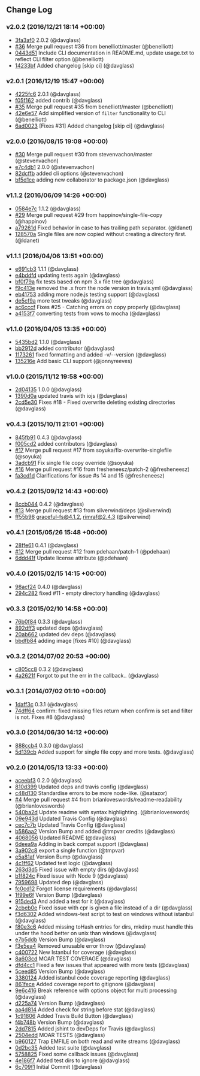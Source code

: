 ## Change Log

### v2.0.2 (2016/12/21 18:14 +00:00)
- [3fa3af0](https://github.com/davglass/cpr/commit/3fa3af02572fe5a42fdf35ed879e3040fd209409) 2.0.2 (@davglass)
- [#36](https://github.com/davglass/cpr/pull/36) Merge pull request #36 from benelliott/master (@benelliott)
- [0443d51](https://github.com/davglass/cpr/commit/0443d511e92ee19a7d389e19d8f684f0ccb60c32) Include CLI documentation in README.md, update usage.txt to reflect CLI filter option (@benelliott)
- [14233bf](https://github.com/davglass/cpr/commit/14233bf74563aa90f7c1b5fe8094717aededaf72) Added changelog [skip ci] (@davglass)

### v2.0.1 (2016/12/19 15:47 +00:00)
- [4225fc6](https://github.com/davglass/cpr/commit/4225fc6ce0a62b8301ee881b9b2ff677246e8096) 2.0.1 (@davglass)
- [f05f162](https://github.com/davglass/cpr/commit/f05f16298eb7467eb3b741c1f62af95e3519f779) added contrib (@davglass)
- [#35](https://github.com/davglass/cpr/pull/35) Merge pull request #35 from benelliott/master (@benelliott)
- [42e6e57](https://github.com/davglass/cpr/commit/42e6e573ebecbb950dd033ad96c7790d6a798962) Add simplified version of `filter` functionality to CLI (@benelliott)
- [6ad0023](https://github.com/davglass/cpr/commit/6ad00236c6c5a888ea012c825d1422afa39e51fd) [Fixes #31] Added changelog [skip ci] (@davglass)

### v2.0.0 (2016/08/15 19:08 +00:00)
- [#30](https://github.com/davglass/cpr/pull/30) Merge pull request #30 from stevenvachon/master (@stevenvachon)
- [e7c4db1](https://github.com/davglass/cpr/commit/e7c4db18e36a10abb00d7eacdff08bced8fa9312) 2.0.0 (@stevenvachon)
- [82dcffb](https://github.com/davglass/cpr/commit/82dcffb40a5841c663a5e66e76876470ae8a3518) added cli options (@stevenvachon)
- [bf5d1ce](https://github.com/davglass/cpr/commit/bf5d1cec0a12c2a1841de58d501d29bcb45fbd58) adding new collaborator to package.json (@davglass)

### v1.1.2 (2016/06/09 14:26 +00:00)
- [0584e7c](https://github.com/davglass/cpr/commit/0584e7cf7135d13b79a1fbb8ccd9c68ef4614262) 1.1.2 (@davglass)
- [#29](https://github.com/davglass/cpr/pull/29) Merge pull request #29 from happinov/single-file-copy (@happinov)
- [a79261d](https://github.com/davglass/cpr/commit/a79261d39d1e832d76aa9f7d4e00b372b02f6314) Fixed behavior in case to has trailing path separator. (@ldanet)
- [128570a](https://github.com/davglass/cpr/commit/128570adfe3e3d2efd1de1b58147c4fb71bc32a3) Single files are now copied without creating a directory first. (@ldanet)

### v1.1.1 (2016/04/06 13:51 +00:00)
- [e691cb3](https://github.com/davglass/cpr/commit/e691cb365ca7db3113a5ef3487ad12df1a4088ea) 1.1.1 (@davglass)
- [e4bddfd](https://github.com/davglass/cpr/commit/e4bddfdad43d1d89ab4b7adbb43916411ef07c91) updating tests again (@davglass)
- [bf0f79a](https://github.com/davglass/cpr/commit/bf0f79a8c80f67c071107e09dbddaaa83c5221ab) fix tests based on npm 3.x file tree (@davglass)
- [f9c413e](https://github.com/davglass/cpr/commit/f9c413e8fc8b96847cb711871a56b6559bbb3c83) removed the .x from the node version in travis.yml (@davglass)
- [eb41753](https://github.com/davglass/cpr/commit/eb41753dddd00c7d6abe86096c72e11ae37b39f4) adding more node.js testing support (@davglass)
- [de5cf9a](https://github.com/davglass/cpr/commit/de5cf9ae7df184f0180b2d8a5ab8f090c14fcfa3) more test tweaks (@davglass)
- [ac6cccf](https://github.com/davglass/cpr/commit/ac6cccf1ab6e8033baa8ab4f4764d430c9b9e0f3) Fixes #25 - Catching errors on copy properly (@davglass)
- [a4153f7](https://github.com/davglass/cpr/commit/a4153f70587e8c8de9afb7cf1a34ccddf9ce512b) converting tests from vows to mocha (@davglass)

### v1.1.0 (2016/04/05 13:35 +00:00)
- [5435bd2](https://github.com/davglass/cpr/commit/5435bd23be4c4d793de6c1d8077af9215b3f8edd) 1.1.0 (@davglass)
- [bb2912d](https://github.com/davglass/cpr/commit/bb2912d7f500088b00c74bd83acab32430ca67cb) added contributor (@davglass)
- [1173261](https://github.com/davglass/cpr/commit/1173261f75537853f7ee0e982a2d8c52d3e82cae) fixed formatting and added -v/--version (@davglass)
- [135216e](https://github.com/davglass/cpr/commit/135216e0232496bde32eb8a564ed4cd86f3346f0) Add basic CLI support (@jonnyreeves)

### v1.0.0 (2015/11/12 19:58 +00:00)
- [2d04135](https://github.com/davglass/cpr/commit/2d0413543ffe38001526feacf07eea9ffdea20fd) 1.0.0 (@davglass)
- [1390d0a](https://github.com/davglass/cpr/commit/1390d0abf81fbe10a36112e2d03dc0fee3af6c96) updated travis with iojs (@davglass)
- [2cd5e30](https://github.com/davglass/cpr/commit/2cd5e30a9d3341a70074bc6d996d8e8d527fdf5b) Fixes #18 - Fixed overwrite deleting existing directories (@davglass)

### v0.4.3 (2015/10/11 21:01 +00:00)
- [845fb91](https://github.com/davglass/cpr/commit/845fb91422335679379878ebdb8a228bf5abda9f) 0.4.3 (@davglass)
- [f005cd2](https://github.com/davglass/cpr/commit/f005cd246c06b54cb8776f1f543a4342dfb6c13f) added contributors (@davglass)
- [#17](https://github.com/davglass/cpr/pull/17) Merge pull request #17 from soyuka/fix-overwrite-singlefile (@soyuka)
- [3adcb91](https://github.com/davglass/cpr/commit/3adcb911846c85257ae846037507b786d801fc82) Fix single file copy override (@soyuka)
- [#16](https://github.com/davglass/cpr/pull/16) Merge pull request #16 from fresheneesz/patch-2 (@fresheneesz)
- [fa3cd1d](https://github.com/davglass/cpr/commit/fa3cd1d3e522fc2fac64053f7fffe95bb52de46c) Clarifications for issue #s 14 and 15 (@fresheneesz)

### v0.4.2 (2015/09/12 14:43 +00:00)
- [8ccb044](https://github.com/davglass/cpr/commit/8ccb044a8c439af86d3065d6ca1cc1086d95fac2) 0.4.2 (@davglass)
- [#13](https://github.com/davglass/cpr/pull/13) Merge pull request #13 from silverwind/deps (@silverwind)
- [ff55b98](https://github.com/davglass/cpr/commit/ff55b98878d3a5ced88678dc3bb6a936b885e883) graceful-fs@4.1.2, rimraf@2.4.3 (@silverwind)

### v0.4.1 (2015/05/26 15:48 +00:00)
- [28ffe61](https://github.com/davglass/cpr/commit/28ffe618ddd8e55a9bcae05613eb232f02286962) 0.4.1 (@davglass)
- [#12](https://github.com/davglass/cpr/pull/12) Merge pull request #12 from pdehaan/patch-1 (@pdehaan)
- [6ddd41f](https://github.com/davglass/cpr/commit/6ddd41f2a7ed4df1b91c1be99601f40870874081) Update license attribute (@pdehaan)

### v0.4.0 (2015/02/15 14:15 +00:00)
- [98acf24](https://github.com/davglass/cpr/commit/98acf2409cb49aaefefc71378f195d596b18bc89) 0.4.0 (@davglass)
- [294c282](https://github.com/davglass/cpr/commit/294c282d68518c51df8286ae1a48240295b0d4fc) fixed #11 - empty directory handling (@davglass)

### v0.3.3 (2015/02/10 14:58 +00:00)
- [76b0f84](https://github.com/davglass/cpr/commit/76b0f840419e19bf829fb55ca91a0103a26175a8) 0.3.3 (@davglass)
- [892dff3](https://github.com/davglass/cpr/commit/892dff31dfaaaccb824971e8921d00ce7df411cc) updated deps (@davglass)
- [20ab662](https://github.com/davglass/cpr/commit/20ab662ceb101dd0d0e615eb0993a4a6e7c744b1) updated dev deps (@davglass)
- [bbdfb84](https://github.com/davglass/cpr/commit/bbdfb842425e6bbbff86517c3e7bc4fd332aed47) adding image [fixes #10] (@davglass)

### v0.3.2 (2014/07/02 20:53 +00:00)
- [c805cc8](https://github.com/davglass/cpr/commit/c805cc83cedf0d451d16b7bf4129297c0c77753d) 0.3.2 (@davglass)
- [4a2621f](https://github.com/davglass/cpr/commit/4a2621f6d8faffb5c3b9225dc869e34c5b15c93b) Forgot to put the err in the callback.. (@davglass)

### v0.3.1 (2014/07/02 01:10 +00:00)
- [1daff3c](https://github.com/davglass/cpr/commit/1daff3c92a14bc394d444bf0f601fa5b6aa290cf) 0.3.1 (@davglass)
- [74dff64](https://github.com/davglass/cpr/commit/74dff64823ea7f3bebc5dd598750446acced3394) confirm: fixed missing files return when confirm is set and filter is not. Fixes #8 (@davglass)

### v0.3.0 (2014/06/30 14:12 +00:00)
- [888ccb4](https://github.com/davglass/cpr/commit/888ccb448445c8113c8c27c1d32908014fa95505) 0.3.0 (@davglass)
- [5d139cb](https://github.com/davglass/cpr/commit/5d139cb08fddc15228ac71cc371724148a699edc) Added support for single file copy and more tests. (@davglass)

### v0.2.0 (2014/05/13 13:33 +00:00)
- [aceebf3](https://github.com/davglass/cpr/commit/aceebf3cabed52f84046471aefb31a83395048e0) 0.2.0 (@davglass)
- [810d399](https://github.com/davglass/cpr/commit/810d3997e5c96abdcd4454b41c266684d094ead9) Updated deps and travis config (@davglass)
- [c48d130](https://github.com/davglass/cpr/commit/c48d130952ee12c633cd11e186c55c960ac85980) Standardise errors to be more node-like. (@satazor)
- [#4](https://github.com/davglass/cpr/pull/4) Merge pull request #4 from brianloveswords/readme-readability (@brianloveswords)
- [540ba2d](https://github.com/davglass/cpr/commit/540ba2dd09b2aed59833ced567bb8ec47068a48b) Update readme with syntax highlighting. (@brianloveswords)
- [09e943d](https://github.com/davglass/cpr/commit/09e943d24205f857f5d1c705f7e7b4287509c81f) Updated Travis Config (@davglass)
- [cec7c7b](https://github.com/davglass/cpr/commit/cec7c7b89421acff331c0ab3029788a2ec114683) Updated Travis Config (@davglass)
- [b586aa2](https://github.com/davglass/cpr/commit/b586aa2bf2b5e1b99c7ca7882009b82a3031bbb1) Version Bump and added @tmpvar credits (@davglass)
- [4068056](https://github.com/davglass/cpr/commit/4068056a860e25fc9cccf5543f9e54b78977529e) Updated README (@davglass)
- [6deea9a](https://github.com/davglass/cpr/commit/6deea9a0551dd2048166561c8ee27056cb4ed8a7) Adding in back compat support (@davglass)
- [3a902c8](https://github.com/davglass/cpr/commit/3a902c80b90d5128dcdead64e83f9bee52f4663f) export a single function (@tmpvar)
- [e5a81af](https://github.com/davglass/cpr/commit/e5a81afbd2f6891a9479a9f2d781f5f758adc644) Version Bump (@davglass)
- [4c1ff62](https://github.com/davglass/cpr/commit/4c1ff62c3e3ec451b38a5749e690ecc70e0d34df) Updated test logic (@davglass)
- [263d3d5](https://github.com/davglass/cpr/commit/263d3d51f4edabb0180caba8aae167b6cd706194) Fixed issue with empty dirs (@davglass)
- [b1f824c](https://github.com/davglass/cpr/commit/b1f824c010b6331e3fac5da6f52579630aa6bc4d) Fixed issue with Node 9 (@davglass)
- [7959698](https://github.com/davglass/cpr/commit/79596981b33680f53bcd2a6259df8fc3ff680402) Updated dep (@davglass)
- [fc0cd12](https://github.com/davglass/cpr/commit/fc0cd1226fa92149d6a1519ffa1131256cb7eb61) Forgot license requirements (@davglass)
- [1f99e6f](https://github.com/davglass/cpr/commit/1f99e6fb5785a7d6247ceffcac8ffb56c14221b6) Version Bump (@davglass)
- [915ded3](https://github.com/davglass/cpr/commit/915ded3abcd1b35c0edf0840a963cfac15199feb) And added a test for it (@davglass)
- [2cbeb0e](https://github.com/davglass/cpr/commit/2cbeb0e622003520008da2acb9f78f5c37fd8615) Fixed issue with cpr is given a file instead of a dir (@davglass)
- [f3d6302](https://github.com/davglass/cpr/commit/f3d63023ebcd8f6a72839644fcb4a6d25f1f71a9) Added windows-test script to test on windows without istanbul (@davglass)
- [f80e3c6](https://github.com/davglass/cpr/commit/f80e3c6d8b8889bc6ea4dd84d52d39325417c3cf) Added missing toHash entries for dirs, mkdirp must handle this under the hood better on unix than windows (@davglass)
- [e7b5ddb](https://github.com/davglass/cpr/commit/e7b5ddb8dab1c4de6ce9e1c56f0488d7bba79e71) Version Bump (@davglass)
- [f3e5ea4](https://github.com/davglass/cpr/commit/f3e5ea45481d612959eac7e42b9ae72c16f36067) Removed unusable error throw (@davglass)
- [c400722](https://github.com/davglass/cpr/commit/c400722bd2aba1e69c01296ba05524edcc1da484) New Istanbul for coverage (@davglass)
- [8a603cd](https://github.com/davglass/cpr/commit/8a603cdf8773d6c133e732e98cf75697c7d1c0ce) MOAR TEST COVERAGE (@davglass)
- [dfd4cc1](https://github.com/davglass/cpr/commit/dfd4cc1ec5c04f2ff73ca6db8ca92924a8473c87) Fixed a few issues that appeared with more tests (@davglass)
- [5ceed85](https://github.com/davglass/cpr/commit/5ceed850547dda0b81ff07852cd60f9eafccffba) Version Bump (@davglass)
- [3380124](https://github.com/davglass/cpr/commit/3380124917309efecf0dde4474b974f669ce1eff) Added istanbul code coverage reporting (@davglass)
- [861fece](https://github.com/davglass/cpr/commit/861fecebbabb443a2aa45ea8bea7276ca466d331) Added coverage report to gitignore (@davglass)
- [9e6c416](https://github.com/davglass/cpr/commit/9e6c4167b5f2bec1827bfd25ab6ab31ffb0a8237) Break reference with options object for multi processing (@davglass)
- [d225a74](https://github.com/davglass/cpr/commit/d225a74e228f610b4f5d171867a4f78d98a6f65d) Version Bump (@davglass)
- [aa4d814](https://github.com/davglass/cpr/commit/aa4d814129f616eaddc7fe7c6416dc478f0e6529) Added check for string before stat (@davglass)
- [1c91806](https://github.com/davglass/cpr/commit/1c918069cb90fa31c43c43160ac79b05a7e151a8) Added Travis Build Button (@davglass)
- [f4b748b](https://github.com/davglass/cpr/commit/f4b748b42ce726fa916ad9b9a9aea3f07057bf96) Version Bump (@davglass)
- [2dd7815](https://github.com/davglass/cpr/commit/2dd7815e3160bce9c126b14170baec83b001cdd0) Added jshint to devDeps for Travis (@davglass)
- [2504edd](https://github.com/davglass/cpr/commit/2504eddfed33e7c4afb4a3d7ce26c6c37f155f67) MOAR TESTS (@davglass)
- [b960127](https://github.com/davglass/cpr/commit/b9601270de82e8315f8155a7b46fd6d1a2075b2e) Trap EMFILE on both read and write streams (@davglass)
- [0d2bc35](https://github.com/davglass/cpr/commit/0d2bc35dc82dde4024ab2abd62c6644ba7b2513e) Added test suite (@davglass)
- [5758825](https://github.com/davglass/cpr/commit/5758825870e1c7e0b5dbd0ad721307ed21add575) Fixed some callback issues (@davglass)
- [4e186f7](https://github.com/davglass/cpr/commit/4e186f70162f2c1abf9c2c7cf4f3bf2ed7a3e4f6) Added test dirs to ignore (@davglass)
- [6c709f1](https://github.com/davglass/cpr/commit/6c709f1fbf0fb62c1ab317c0feab21d00b8f7098) Initial Commit (@davglass)